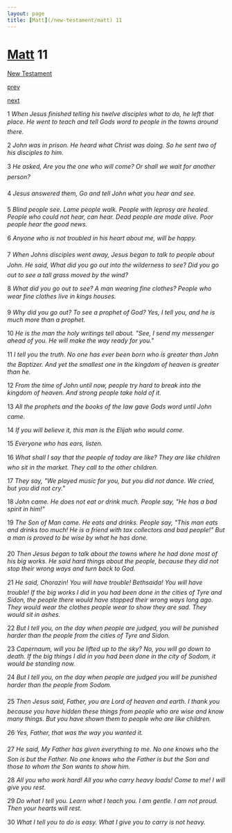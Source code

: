 ```yaml
---
layout: page
title: [Matt](/new-testament/matt) 11
---
```


# [Matt](/new-testament/matt) 11

[New Testament](/new-testament)


[prev](/new-testament/matt/matt-10.html)


[next](/new-testament/matt/matt-12.html)

1 _When Jesus finished telling his twelve disciples what to do, he left that place. He went to teach and tell Gods word to people in the towns around there._

2 _John was in prison. He heard what Christ was doing. So he sent two of his disciples to him._

3 _He asked, Are you the one who will come? Or shall we wait for another person?_

4 _Jesus answered them, Go and tell John what you hear and see._

5 _Blind people see. Lame people walk. People with leprosy are healed. People who could not hear, can hear. Dead people are made alive. Poor people hear the good news._

6 _Anyone who is not troubled in his heart about me, will be happy._

7 _When Johns disciples went away, Jesus began to talk to people about John. He said,  What did you go out into the wilderness to see? Did you go out to see a tall grass moved by the wind?_

8 _What did you go out to see? A man wearing fine clothes? People who wear fine clothes live in kings houses._

9 _Why did you go out? To see a prophet of God? Yes, I tell you, and he is much more than a prophet._

10 _He is the man the holy writings tell about. "See, I send my messenger ahead of you. He will make the way ready for you."_

11 _I tell you the truth. No one has ever been born who is greater than John the Baptizer.  And yet the smallest one in the kingdom of heaven is greater than he._

12 _From the time of John until now, people try hard to break into the kingdom of heaven.  And strong people take hold of it._

13 _All the prophets and the books of the law gave Gods word until John came._

14 _If you will believe it, this man is the Elijah who would come._

15 _Everyone who has ears, listen._

16 _What shall I say that the people of today are like? They are like children who sit in the market. They call to the other children._

17 _They say, "We played music for you, but you did not dance. We cried, but you did not cry."_

18 _John came. He does not eat or drink much. People say, "He has a bad spirit in him!"_

19 _The Son of Man came. He eats and drinks. People say, "This man eats and drinks too much! He is a friend with tax collectors and bad people!" But a man is proved to be wise by what he has done._

20 _Then Jesus began to talk about the towns where he had done most of his big works. He said hard things about the people, because they did not stop their wrong ways and turn back to God._

21 _He said, Chorazin! You will have trouble! Bethsaida! You will have trouble! If the big works I did in you had been done in the cities of Tyre and Sidon, the people there would have stopped their wrong ways long ago. They would wear the clothes people wear to show they are sad. They would sit in ashes._

22 _But I tell you, on the day when people are judged, you will be punished harder than the people from the cities of Tyre and Sidon._

23 _Capernaum, will you be lifted up to the sky? No, you will go down to death. If the big things I did in you had been done in the city of Sodom, it would be standing now._

24 _But I tell you, on the day when people are judged you will be punished harder than the people from Sodom._

25 _Then Jesus said, Father, you are Lord of heaven and earth. I thank you because you have hidden these things from people who are wise and know many things. But you have shown them to people who are like children._

26 _Yes, Father, that was the way you wanted it._

27 _He said, My Father has given everything to me. No one knows who the Son is but the Father. No one knows who the Father is but the Son and those to whom the Son wants to show him._

28 _All you who work hard! All you who carry heavy loads! Come to me! I will give you rest._

29 _Do what I tell you. Learn what I teach you. I am gentle. I am not proud. Then your hearts will rest._

30 _What I tell you to do is easy. What I give you to carry is not heavy._

